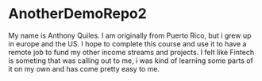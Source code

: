 # AnotherDemoRepo2

My name is Anthony Quiles. I am originally from Puerto Rico, but i grew up in europe and the US. I hope to complete this course and use it to have a remote job to fund my other income streams and projects. I felt like Fintech is someting that was calling out to me, i was kind of learning some parts of it on my own and has come pretty easy to me. 
